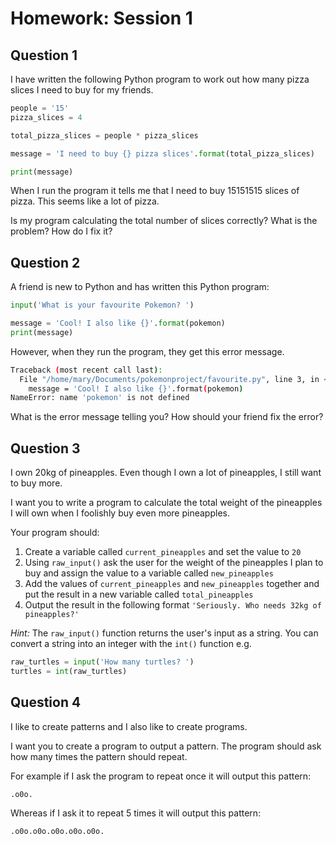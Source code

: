 # Homework: Session 1

## Question 1

I have written the following Python program to work out how many pizza slices I need to buy for my friends.

```python
people = '15'
pizza_slices = 4

total_pizza_slices = people * pizza_slices

message = 'I need to buy {} pizza slices'.format(total_pizza_slices)

print(message)
```

When I run the program it tells me that I need to buy 15151515 slices of pizza. This seems like a lot of pizza.

Is my program calculating the total number of slices correctly? What is the problem? How do I fix it?



## Question 2

A friend is new to Python and has written this Python program:

```python
input('What is your favourite Pokemon? ')

message = 'Cool! I also like {}'.format(pokemon)
print(message)
```

However, when they run the program, they get this error message. 


```bash
Traceback (most recent call last):
  File "/home/mary/Documents/pokemonproject/favourite.py", line 3, in <module>
    message = 'Cool! I also like {}'.format(pokemon)
NameError: name 'pokemon' is not defined
```

What is the error message telling you? How should your friend fix the error?


## Question 3

I own 20kg of pineapples. Even though I own a lot of pineapples, I still want to buy more.

I want you to write a program to calculate the total weight of the pineapples I will own when I foolishly buy even more pineapples.

Your program should:
1. Create a variable called `current_pineapples` and set the value to `20`
1. Using `raw_input()` ask the user for the weight of the pineapples I plan to buy and assign the value to a variable called `new_pineapples`
1. Add the values of `current_pineapples` and `new_pineapples` together and put the result in a new variable called `total_pineapples`
1. Output the result in the following format `'Seriously. Who needs 32kg of pineapples?'`

*Hint:* The `raw_input()` function returns the user's input as a string. You can convert a string into an integer with the `int()` function e.g.

```python
raw_turtles = input('How many turtles? ')
turtles = int(raw_turtles) 
```

## Question 4

I like to create patterns and I also like to create programs. 

I want you to create a program to output a pattern. The program should ask how many times the pattern should repeat.

For example if I ask the program to repeat once it will output this pattern:

```
.o0o.
```

Whereas if I ask it to repeat 5 times it will output this pattern:

```
.o0o.o0o.o0o.o0o.o0o.
```
